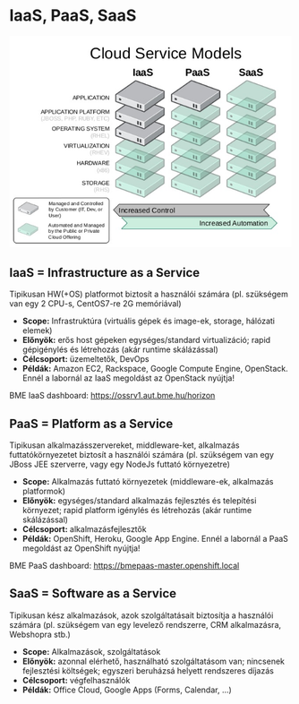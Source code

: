 # IaaS, PaaS, SaaS
![XaaS](../common/images/xaas.jpg)
## IaaS = Infrastructure as a Service
Tipikusan HW(+OS) platformot biztosít a használói számára (pl. szükségem van egy 2 CPU-s, CentOS7-re 2G memóriával)

- **Scope:** Infrastruktúra (virtuális gépek és image-ek, storage, hálózati elemek)
- **Előnyök:** erős host gépeken egységes/standard virtualizáció; rapid gépigénylés és létrehozás (akár runtime skálázással)
- **Célcsoport:** üzemeltetők, DevOps
- **Példák:** Amazon EC2, Rackspace, Google Compute Engine, OpenStack. Ennél a labornál az IaaS megoldást az OpenStack nyújtja!

BME IaaS dashboard: https://ossrv1.aut.bme.hu/horizon

## PaaS = Platform as a Service
Tipikusan alkalmazásszervereket, middleware-ket, alkalmazás futtatókörnyezetet biztosít a használói számára (pl. szükségem van egy JBoss JEE szerverre, vagy egy NodeJs futtató környezetre)

- **Scope:** Alkalmazás futtató környezetek (middleware-ek, alkalmazás platformok)
- **Előnyök:** egységes/standard alkalmazás fejlesztés és telepítési környezet; rapid platform igénylés és létrehozás (akár runtime skálázással)
- **Célcsoport:** alkalmazásfejlesztők
- **Példák:** OpenShift, Heroku, Google App Engine. Ennél a labornál a PaaS megoldást az OpenShift nyújtja!

BME PaaS dashboard: https://bmepaas-master.openshift.local

## SaaS = Software as a Service
Tipikusan kész alkalmazások, azok szolgáltatásait biztosítja a használói számára (pl. szükségem van egy levelező rendszerre, CRM alkalmazásra, Webshopra stb.)

- **Scope:** Alkalmazások, szolgáltatások
- **Előnyök:** azonnal elérhető, használható szolgáltatásom van; nincsenek fejlesztési költségek; egyszeri beruházsá helyett rendszeres díjazás
- **Célcsoport:** végfelhasználók
- **Példák:** Office Cloud, Google Apps (Forms, Calendar, ...)

